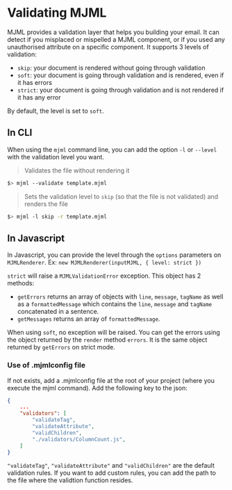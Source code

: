 # Validating MJML

MJML provides a validation layer that helps you building your email. It can detect if you misplaced or mispelled a MJML component, or if you used any unauthorised attribute on a specific component. It supports 3 levels of validation:

* `skip`: your document is rendered without going through validation
* `soft`: your document is going through validation and is rendered, even if it has errors
* `strict`: your document is going through validation and is not rendered if it has any error

By default, the level is set to `soft`.

## In CLI

When using the `mjml` command line, you can add the option `-l` or `--level` with the validation level you want.

> Validates the file without rendering it

```bash
$> mjml --validate template.mjml
```

> Sets the validation level to `skip` (so that the file is not validated) and renders the file

```bash
$> mjml -l skip -r template.mjml
```

## In Javascript

In Javascript, you can provide the level through the `options` parameters on `MJMLRenderer`. Ex: `new MJMLRenderer(inputMJML, { level: strict })`

`strict` will raise a `MJMLValidationError` exception. This object has 2 methods:
* `getErrors` returns an array of objects with `line`, `message`, `tagName` as well as a `formattedMessage` which contains the `line`, `message` and `tagName` concatenated in a sentence.
* `getMessages` returns an array of `formattedMessage`.

When using `soft`, no exception will be raised. You can get the errors using the object returned by the `render` method `errors`. It is the same object returned by `getErrors` on strict mode.

### Use of .mjmlconfig file
If not exists, add a .mjmlconfig file at the root of your project (where you execute the mjml command).
Add the following key to the json:

```json
{
    ...
    "validators": [
        "validateTag",
        "validateAttribute",
        "validChildren",
        "./validators/ColumnCount.js",
    ]
}
```

`"validateTag"`, `"validateAttribute"` and `"validChildren"` are the default validation rules.
If you want to add custom rules, you can add the path to the file where the validtion function resides.
